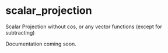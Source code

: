 # scalar_projection
Scalar Projection without cos, or any vector functions (except for subtracting)

Documentation coming soon.
